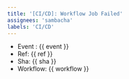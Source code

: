 ```yaml
---
title: '[CI/CD]: Workflow Job Failed'
assignees: 'sambacha'
labels: 'CI/CD'
---
```


- Event : {{ event }}
- Ref: {{ ref }}
- Sha: {{ sha }}
- Workflow: {{ workflow }}
